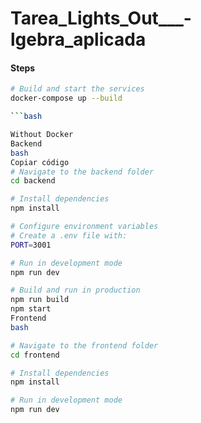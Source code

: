 # Tarea_Lights_Out___-lgebra_aplicada

#### Steps
```bash
# Build and start the services
docker-compose up --build

```bash

Without Docker
Backend
bash
Copiar código
# Navigate to the backend folder
cd backend

# Install dependencies
npm install

# Configure environment variables
# Create a .env file with:
PORT=3001

# Run in development mode
npm run dev

# Build and run in production
npm run build
npm start
Frontend
bash

# Navigate to the frontend folder
cd frontend

# Install dependencies
npm install

# Run in development mode
npm run dev
